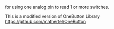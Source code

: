 for using one analog pin to read 1 or more switches.

This is a modified version of OneButton Library
https://github.com/mathertel/OneButton
